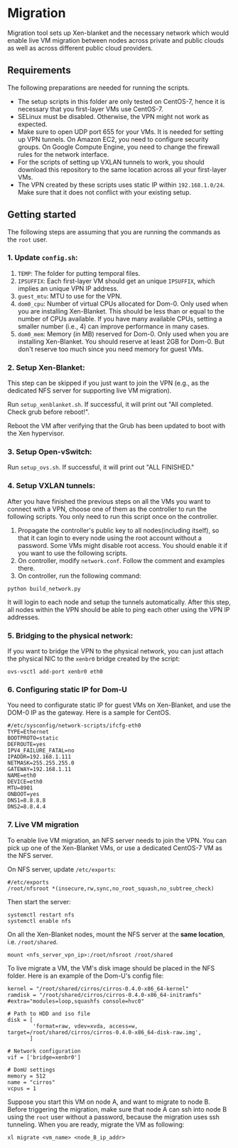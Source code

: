 # Migration
Migration tool sets up Xen-blanket and the necessary network which would enable live VM migration between nodes across private and public clouds as well as across different public cloud providers.

## Requirements
The following preparations are needed for running the scripts.
* The setup scripts in this folder are only tested on CentOS-7, hence it is necessary that you first-layer VMs use CentOS-7.
* SELinux must be disabled. Otherwise, the VPN might not work as expected.
* Make sure to open UDP port 655 for your VMs. It is needed for setting up VPN tunnels. On Amazon EC2, you need to configure security groups. On Google Compute Engine, you need to change the firewall rules for the network interface.
* For the scripts of setting up VXLAN tunnels to work, you should download this repository to the same location across all your first-layer VMs.
* The VPN created by these scripts uses static IP within `192.168.1.0/24`. Make sure that it does not conflict with your existing setup.

## Getting started
The following steps are assuming that you are running the commands as the `root` user.

### 1. Update `config.sh`:
1. `TEMP`: The folder for putting temporal files.
2. `IPSUFFIX`: Each first-layer VM should get an unique `IPSUFFIX`, which implies an unique VPN IP address.
3. `guest_mtu`: MTU to use for the VPN.
4. `dom0_cpu`: Number of virtual CPUs allocated for Dom-0. Only used when you are installing Xen-Blanket. This should be less than or equal to the number of CPUs available. If you have many available CPUs, setting a smaller number (i.e., 4) can improve performance in many cases.
5. `dom0_mem`: Memory (in MB) reserved for Dom-0. Only used when you are installing Xen-Blanket. You should reserve at least 2GB for Dom-0. But don't reserve too much since you need memory for guest VMs.

### 2. Setup Xen-Blanket:
This step can be skipped if you just want to join the VPN (e.g., as the dedicated NFS server for supporting live VM migration).

Run `setup_xenblanket.sh`. If successful, it will print out "All completed. Check grub before reboot!". 

Reboot the VM after verifying that the Grub has been updated to boot with the Xen hypervisor.

### 3. Setup Open-vSwitch:
Run `setup_ovs.sh`. If successful, it will print out "ALL FINISHED."

### 4. Setup VXLAN tunnels:
After you have finished the previous steps on all the VMs you want to connect with a VPN, choose one of them as the controller to run the following scripts. You only need to run this script once on the controller.

1. Propagate the controller's public key to all nodes(including itself), so that it can login to every node using the root account without a password. Some VMs might disable root access. You should enable it if you want to use the following scripts.
2. On controller, modify `network.conf`. Follow the comment and examples there.
3. On controller, run the following command:

```
python build_network.py
```

It will login to each node and setup the tunnels automatically. After this step, all nodes within the VPN should be able to ping each other using the VPN IP addresses.

### 5. Bridging to the physical network:
If you want to bridge the VPN to the physical network, you can just attach the physical NIC to the `xenbr0` bridge created by the script:

```
ovs-vsctl add-port xenbr0 eth0
```

### 6. Configuring static IP for Dom-U
You need to configurate static IP for guest VMs on Xen-Blanket, and use the DOM-0 IP as the gateway. Here is a sample for CentOS.

```
#/etc/sysconfig/network-scripts/ifcfg-eth0
TYPE=Ethernet
BOOTPROTO=static
DEFROUTE=yes
IPV4_FAILURE_FATAL=no
IPADDR=192.168.1.111
NETMASK=255.255.255.0
GATEWAY=192.168.1.11
NAME=eth0
DEVICE=eth0
MTU=8901
ONBOOT=yes
DNS1=8.8.8.8
DNS2=8.8.4.4
```

### 7. Live VM migration
To enable live VM migration, an NFS server needs to join the VPN. You can pick up one of the Xen-Blanket VMs, or use a dedicated CentOS-7 VM as the NFS server. 

On NFS server, update `/etc/exports`:
```
#/etc/exports
/root/nfsroot *(insecure,rw,sync,no_root_squash,no_subtree_check)
``` 

Then start the server:
```
systemctl restart nfs
systemctl enable nfs
```

On all the Xen-Blanket nodes, mount the NFS server at the **same location**, i.e. `/root/shared`.

```
mount <nfs_server_vpn_ip>:/root/nfsroot /root/shared
```

To live migrate a VM, the VM's disk image should be placed in the NFS folder. Here is an example of the Dom-U's config file:

```
kernel = "/root/shared/cirros/cirros-0.4.0-x86_64-kernel"
ramdisk = "/root/shared/cirros/cirros-0.4.0-x86_64-initramfs"
#extra="modules=loop,squashfs console=hvc0"

# Path to HDD and iso file
disk = [
        'format=raw, vdev=xvda, access=w, target=/root/shared/cirros/cirros-0.4.0-x86_64-disk-raw.img',
       ]

# Network configuration
vif = ['bridge=xenbr0']

# DomU settings
memory = 512
name = "cirros"
vcpus = 1
```

Suppose you start this VM on node A, and want to migrate to node B. Before triggering the migration, make sure that node A can ssh into node B using the `root` user 
without a password, because the migration uses ssh tunneling. When you are ready, migrate the VM as following:
```
xl migrate <vm_name> <node_B_ip_addr>
```





